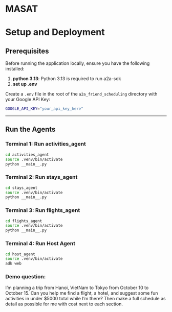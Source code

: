 # MASAT

# Setup and Deployment

## Prerequisites

Before running the application locally, ensure you have the following installed:

1. **python 3.13**: Python 3.13 is required to run a2a-sdk
2. **set up .env**

Create a `.env` file in the root of the `a2a_friend_scheduling` directory with your Google API Key:

```bash
GOOGLE_API_KEY="your_api_key_here"
```

---

## Run the Agents

### Terminal 1: Run activities_agent

```bash
cd activities_agent
source .venv/bin/activate
python __main__.py
```

### Terminal 2: Run stays_agent

```bash
cd stays_agent
source .venv/bin/activate
python __main__.py
```

### Terminal 3: Run flights_agent

```bash
cd flights_agent
source .venv/bin/activate
python __main__.py
```

### Terminal 4: Run Host Agent

```bash
cd host_agent
source .venv/bin/activate
adk web
```

### Demo question: 
I’m planning a trip from Hanoi, VietNam to Tokyo from October 10 to October 15. Can you help me find a flight, a hotel, and suggest some fun activities in under $5000 total while I’m there? Then make a full schedule as detail as possible for me with cost next to each section.